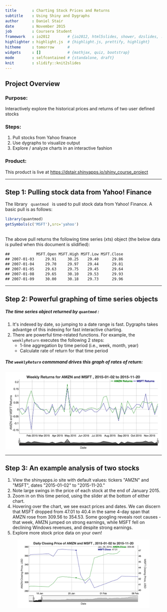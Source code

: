 ```yaml
---
title       : Charting Stock Prices and Returns
subtitle    : Using Shiny and Dygraphs
author      : Daniel Stair
date        : November 2015
job         : Coursera Student
framework   : io2012        # {io2012, html5slides, shower, dzslides, ...}
highlighter : highlight.js  # {highlight.js, prettify, highlight}
hitheme     : tomorrow      # 
widgets     : []            # {mathjax, quiz, bootstrap}
mode        : selfcontained # {standalone, draft}
knit        : slidify::knit2slides
---
```

## Project Overview

### Purpose:
Interactively explore the historical prices and returns of two user defined stocks

### Steps:
1. Pull stocks from Yahoo finance
2. Use dygraphs to visualize output
3. Explore / analyze charts in an interactive fashion

### Product:
This product is live at https://dstair.shinyapps.io/shiny_course_project

---
## Step 1: Pulling stock data from Yahoo! Finance

The library <code> quantmod </code> is used to pull stock data from Yahoo! Finance. A basic pull is as follows:


```r
library(quantmod)
getSymbols(c('MSFT'),src='yahoo')
```

</br>
The above pull returns the following time series (xts) object (the below data is pulled when this document is slidified):


```
##            MSFT.Open MSFT.High MSFT.Low MSFT.Close
## 2007-01-03     29.91     30.25    29.40      29.86
## 2007-01-04     29.70     29.97    29.44      29.81
## 2007-01-05     29.63     29.75    29.45      29.64
## 2007-01-08     29.65     30.10    29.53      29.93
## 2007-01-09     30.00     30.18    29.73      29.96
```

---
## Step 2: Powerful graphing of time series objects

##### The time series object returned by <code>quantmod</code> :

1. It's indexed by date, so jumping to a date range is fast. Dygraphs takes advantge of this indexing for fast interactive charting.
2. There are powerful time-related functions. For example, the <code>weeklyReturn</code> executes the following 2 steps:
    + 1-line aggregation by time period (i.e., week, month, year)
    + Calculate rate of return for that time period

##### The <code>weeklyReturn</code> commmand drives this graph of rates of return:
    
<div style='text-align: center;'>
    <img height='250' src='./assets/img/StockTracker_returns.png' />
</div>

---
## Step 3: An example analysis of two stocks

1. View the shinyapps.io site with default values: tickers "AMZN" and "MSFT", dates "2015-01-02" to "2015-11-20."
2. Note large swings in the price of each stock at the end of January 2015.
3. Zoom in on this time period, using the slider at the bottom of either chart.
4. Hovering over the chart, we see exact prices and dates. We can discern that MSFT dropped from 47.01 to 40.4 in the same 4-day span that AMZN rose from 309.56 to 354.53. Some googling reveals root causes - that week, AMZN jumped on strong earnings, while MSFT fell on declining Windows revenues, and despite strong earnings.
5. Explore more stock price data on your own!

<div style='text-align: center;'>
    <img height='220' src='./assets/img/StockTracker_graph.png' />
</div>
</br>


